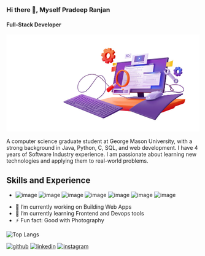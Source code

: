 ### Hi there 👋, Myself Pradeep Ranjan

#### Full-Stack Developer
![Full-Stack Developer](https://github.com/Pradeep94GMU/Pradeep94GMU/blob/main/3d-render-code-testing-functional-test-usability%20(convert.io).jpg)

A computer science graduate student at George Mason University, with a strong background in Java, Python, C, SQL, and web development. I have 4 years of Software Industry experience. I am passionate about learning new technologies and applying them to real-world problems.

## Skills and Experience
* ![image](https://github.com/Pradeep94GMU/Pradeep94GMU/assets/111266003/c96c8a70-8a00-45f0-ba5b-36142736a592) ![image](https://github.com/Pradeep94GMU/Pradeep94GMU/assets/111266003/2b3b614a-d3a8-4f3b-98bd-6c8a7d067c0f) ![image](https://github.com/Pradeep94GMU/Pradeep94GMU/assets/111266003/3e3792bf-200d-4712-961c-01142d769935) ![image](https://github.com/Pradeep94GMU/Pradeep94GMU/assets/111266003/e1145f8d-5b16-4d4f-85f7-fe6f725c4d68) ![image](https://github.com/Pradeep94GMU/Pradeep94GMU/assets/111266003/a81ed37d-6faa-4508-9108-a4294d46f4d3) ![image](https://github.com/Pradeep94GMU/Pradeep94GMU/assets/111266003/ad72e5a8-403c-4d33-b0f6-681d12b70bbd) ![image](https://github.com/Pradeep94GMU/Pradeep94GMU/assets/111266003/cef14607-06c2-4d36-9fe5-7dd8888a7246)

- 🔭 I’m currently working on Building Web Apps 
- 🌱 I’m currently learning Frontend and Devops tools 
- ⚡ Fun fact: Good with Photography 

![Top Langs](https://github-readme-stats.vercel.app/api/top-langs/?username=Pradeep94GMU&layout=compact)


[<img src='https://cdn.jsdelivr.net/npm/simple-icons@3.0.1/icons/github.svg' alt='github' height='40'>](https://github.com/https://github.com/Pradeep94GMU)  [<img src='https://cdn.jsdelivr.net/npm/simple-icons@3.0.1/icons/linkedin.svg' alt='linkedin' height='40'>](https://www.linkedin.com/in/https://www.linkedin.com/in/pradeep-ranjan//)  [<img src='https://cdn.jsdelivr.net/npm/simple-icons@3.0.1/icons/instagram.svg' alt='instagram' height='40'>](https://www.instagram.com/https://www.instagram.com/tinywor1d//)  
















